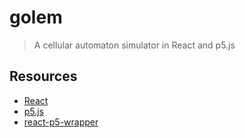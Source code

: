 # golem
> A cellular automaton simulator in React and p5.js

## Resources
- [React](https://reactjs.org/docs/)
- [p5.js](https://p5js.org/reference/)
- [react-p5-wrapper](https://github.com/and-who/react-p5-wrapper)
